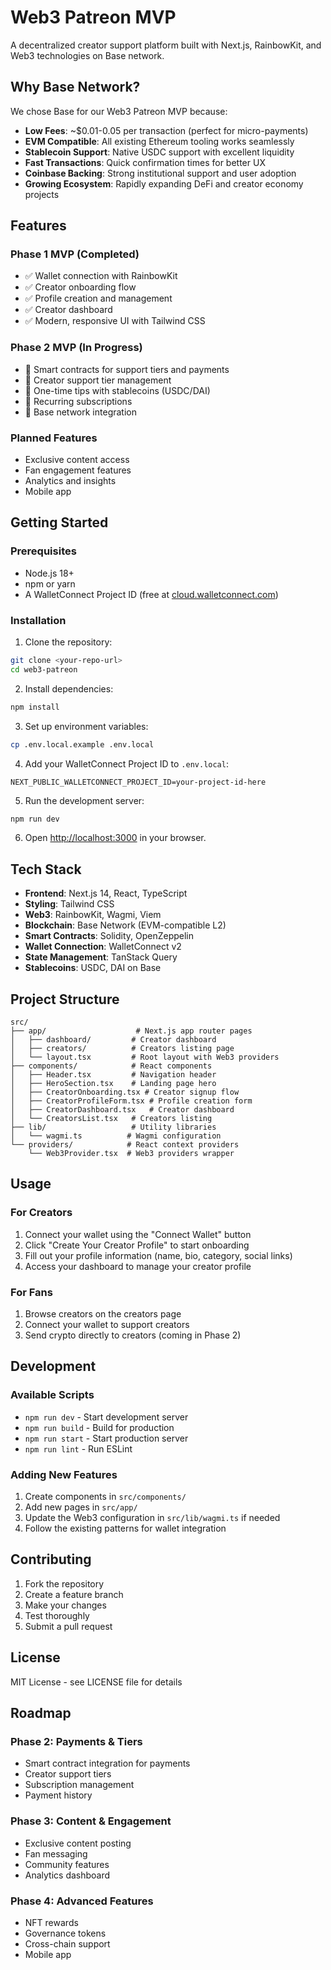 # Web3 Patreon MVP

A decentralized creator support platform built with Next.js, RainbowKit, and Web3 technologies on Base network.

## Why Base Network?

We chose Base for our Web3 Patreon MVP because:

- **Low Fees**: ~$0.01-0.05 per transaction (perfect for micro-payments)
- **EVM Compatible**: All existing Ethereum tooling works seamlessly
- **Stablecoin Support**: Native USDC support with excellent liquidity
- **Fast Transactions**: Quick confirmation times for better UX
- **Coinbase Backing**: Strong institutional support and user adoption
- **Growing Ecosystem**: Rapidly expanding DeFi and creator economy projects

## Features

### Phase 1 MVP (Completed)
- ✅ Wallet connection with RainbowKit
- ✅ Creator onboarding flow
- ✅ Profile creation and management
- ✅ Creator dashboard
- ✅ Modern, responsive UI with Tailwind CSS

### Phase 2 MVP (In Progress)
- 🔄 Smart contracts for support tiers and payments
- 🔄 Creator support tier management
- 🔄 One-time tips with stablecoins (USDC/DAI)
- 🔄 Recurring subscriptions
- 🔄 Base network integration

### Planned Features
- Exclusive content access
- Fan engagement features
- Analytics and insights
- Mobile app

## Getting Started

### Prerequisites
- Node.js 18+ 
- npm or yarn
- A WalletConnect Project ID (free at [cloud.walletconnect.com](https://cloud.walletconnect.com/))

### Installation

1. Clone the repository:
```bash
git clone <your-repo-url>
cd web3-patreon
```

2. Install dependencies:
```bash
npm install
```

3. Set up environment variables:
```bash
cp .env.local.example .env.local
```

4. Add your WalletConnect Project ID to `.env.local`:
```
NEXT_PUBLIC_WALLETCONNECT_PROJECT_ID=your-project-id-here
```

5. Run the development server:
```bash
npm run dev
```

6. Open [http://localhost:3000](http://localhost:3000) in your browser.

## Tech Stack

- **Frontend**: Next.js 14, React, TypeScript
- **Styling**: Tailwind CSS
- **Web3**: RainbowKit, Wagmi, Viem
- **Blockchain**: Base Network (EVM-compatible L2)
- **Smart Contracts**: Solidity, OpenZeppelin
- **Wallet Connection**: WalletConnect v2
- **State Management**: TanStack Query
- **Stablecoins**: USDC, DAI on Base

## Project Structure

```
src/
├── app/                    # Next.js app router pages
│   ├── dashboard/         # Creator dashboard
│   ├── creators/          # Creators listing page
│   └── layout.tsx         # Root layout with Web3 providers
├── components/            # React components
│   ├── Header.tsx         # Navigation header
│   ├── HeroSection.tsx    # Landing page hero
│   ├── CreatorOnboarding.tsx # Creator signup flow
│   ├── CreatorProfileForm.tsx # Profile creation form
│   ├── CreatorDashboard.tsx   # Creator dashboard
│   └── CreatorsList.tsx   # Creators listing
├── lib/                   # Utility libraries
│   └── wagmi.ts          # Wagmi configuration
└── providers/            # React context providers
    └── Web3Provider.tsx  # Web3 providers wrapper
```

## Usage

### For Creators
1. Connect your wallet using the "Connect Wallet" button
2. Click "Create Your Creator Profile" to start onboarding
3. Fill out your profile information (name, bio, category, social links)
4. Access your dashboard to manage your creator profile

### For Fans
1. Browse creators on the creators page
2. Connect your wallet to support creators
3. Send crypto directly to creators (coming in Phase 2)

## Development

### Available Scripts

- `npm run dev` - Start development server
- `npm run build` - Build for production
- `npm run start` - Start production server
- `npm run lint` - Run ESLint

### Adding New Features

1. Create components in `src/components/`
2. Add new pages in `src/app/`
3. Update the Web3 configuration in `src/lib/wagmi.ts` if needed
4. Follow the existing patterns for wallet integration

## Contributing

1. Fork the repository
2. Create a feature branch
3. Make your changes
4. Test thoroughly
5. Submit a pull request

## License

MIT License - see LICENSE file for details

## Roadmap

### Phase 2: Payments & Tiers
- Smart contract integration for payments
- Creator support tiers
- Subscription management
- Payment history

### Phase 3: Content & Engagement
- Exclusive content posting
- Fan messaging
- Community features
- Analytics dashboard

### Phase 4: Advanced Features
- NFT rewards
- Governance tokens
- Cross-chain support
- Mobile app